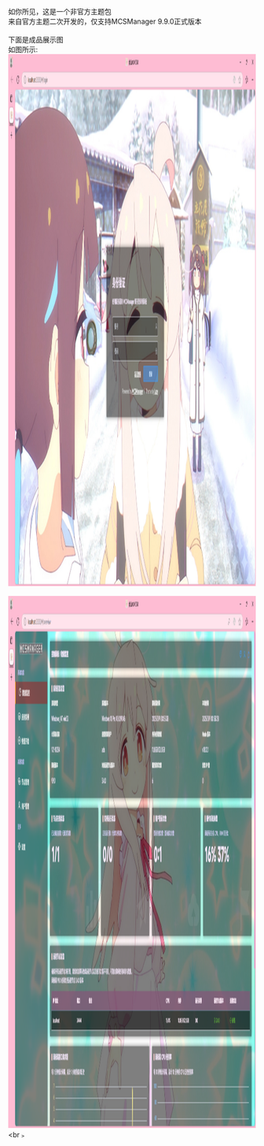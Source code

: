 如你所见，这是一个非官方主题包<br>
来自官方主题二次开发的，仅支持MCSManager 9.9.0正式版本<br>
<br>
下面是成品展示图<br>
如图所示:<br>
<img src="images/picture1.jpg" alt="成品图-1" width="1920" height="1080"><br>
<br>
<img src="images/picture2.jpg" alt="成品图-2" width="1920" height="1080"><br﹥
